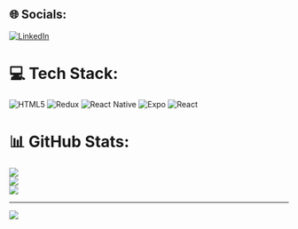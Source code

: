 
## 🌐 Socials:
[![LinkedIn](https://img.shields.io/badge/LinkedIn-%230077B5.svg?logo=linkedin&logoColor=white)](https://linkedin.com/in/naveen-kumar-b85416177) 

# 💻 Tech Stack:
![HTML5](https://img.shields.io/badge/html5-%23E34F26.svg?style=for-the-badge&logo=html5&logoColor=white) ![Redux](https://img.shields.io/badge/redux-%23593d88.svg?style=for-the-badge&logo=redux&logoColor=white) ![React Native](https://img.shields.io/badge/react_native-%2320232a.svg?style=for-the-badge&logo=react&logoColor=%2361DAFB) ![Expo](https://img.shields.io/badge/expo-1C1E24?style=for-the-badge&logo=expo&logoColor=#D04A37) ![React](https://img.shields.io/badge/react-%2320232a.svg?style=for-the-badge&logo=react&logoColor=%2361DAFB)
# 📊 GitHub Stats:
![](https://github-readme-stats.vercel.app/api?username=thephotogenicbug&theme=panda&hide_border=false&include_all_commits=false&count_private=false)<br/>
![](https://github-readme-streak-stats.herokuapp.com/?user=thephotogenicbug&theme=panda&hide_border=false)<br/>
![](https://github-readme-stats.vercel.app/api/top-langs/?username=thephotogenicbug&theme=panda&hide_border=false&include_all_commits=false&count_private=false&layout=compact)

---
[![](https://visitcount.itsvg.in/api?id=thephotogenicbug&icon=6&color=0)](https://visitcount.itsvg.in)

<!-- Proudly created with GPRM ( https://gprm.itsvg.in ) -->
